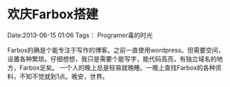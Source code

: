 # 欢庆Farbox搭建
Date:2013-06-15 01:06
Tags： Programer毒的时光

Farbox的确是个能专注于写作的博客。之前一直使用wordpress。但需要空间，设置各种繁琐。仔细想想，我只是需要个能写字，能代码高亮，有独立域名的地方，Farbox足矣。
一个人的晚上总是轻易就晚睡。一晚上查找Farbox的各种资料，不知不觉就到1点。晚安，世界。

